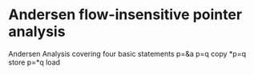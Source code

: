 # Andersen flow-insensitive pointer analysis
Andersen Analysis covering four basic statements
p=&a
p=q   copy
*p=q  store
p=*q  load
